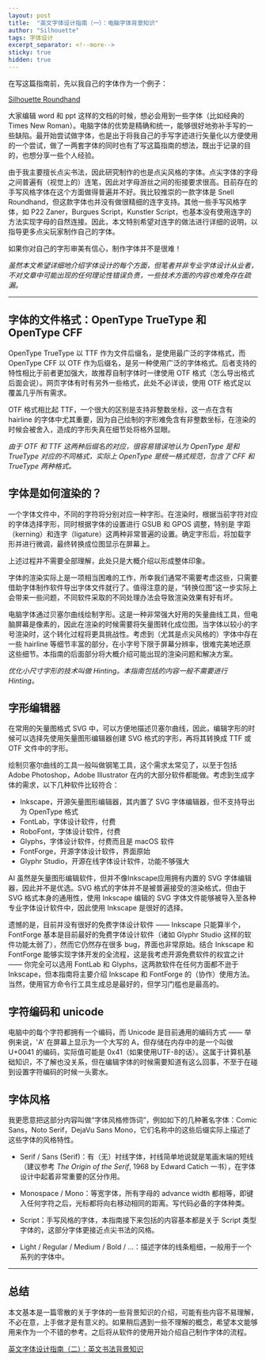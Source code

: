 ```yaml
---
layout: post
title:  "英文字体设计指南（一）：电脑字体背景知识"
author: "Silhouette"
tags: 字体设计
excerpt_separator: <!--more-->
sticky: true
hidden: true
---
```


<!--more-->

在写这篇指南前，先以我自己的字体作为一个例子：

[Silhouette Roundhand](https://github.com/sil-z/Silhouette-Roundhand)

大家编辑 word 和 ppt 这样的文档的时候，想必会用到一些字体（比如经典的 Times New Roman）。电脑字体的优势是精确和统一，能够很好地弥补手写的一些缺陷。最开始尝试做字体，也是出于将我自己的手写字迹进行矢量化以方便使用的一个尝试，做了一两套字体的同时也有了写这篇指南的想法，既出于记录的目的，也想分享一些个人经验。

由于我主要擅长点尖书法，因此研究制作的也是点尖风格的字体。点尖字体的字母之间普遍有（视觉上的）连笔，因此对字母游丝之间的衔接要求很高。目前存在的手写风格字体在这个方面做得普遍并不好。我比较推崇的一款字体是 Snell Roundhand，但这款字体也并没有做很精细的连字支持。其他一些手写风格字体，如 P22 Zaner，Burgues Script，Kunstler Script，也基本没有使用连字的方法实现字母的自然连接。因此，本文特别希望对连字的做法进行详细的说明，以指导更多点尖玩家制作自己的字体。

如果你对自己的字形审美有信心，制作字体并不是很难！

*虽然本文希望详细地介绍字体设计的每个方面，但笔者并非专业字体设计从业者，不对文章中可能出现的任何理论性错误负责，一些技术方面的内容也难免存在疏漏。*

---

## 字体的文件格式：OpenType TrueType 和 OpenType CFF

OpenType TrueType 以 TTF 作为文件后缀名，是使用最广泛的字体格式，而 OpenType CFF 以 OTF 作为后缀名，是另一种使用广泛的字体格式。后者支持的特性相比于前者更加强大，故推荐自制字体时一律使用 OTF 格式（怎么导出格式后面会说）。网页字体有时有另外一些格式，此处不必详谈，使用 OTF 格式足以覆盖几乎所有需求。

OTF 格式相比起 TTF，一个很大的区别是支持非整数坐标，这一点在含有 hairline 的字体中尤其重要，因为自己绘制的字形难免含有非整数坐标，在渲染的时候会被舍入，造成的字形失真在细节处将格外显眼。

*由于 OTF 和 TTF 这两种后缀名的对应，很容易错误地认为 OpenType 是和 TrueType 对应的不同格式，实际上 OpenType 是统一格式规范，包含了 CFF 和 TrueType 两种格式。*

## 字体是如何渲染的？

一个字体文件中，不同的字符将分别对应一种字形。在渲染时，根据当前字符对应的字体选择字形，同时根据字体的设置进行 GSUB 和 GPOS 调整，特别是 字距（kerning）和连字（ligature）这两种非常普遍的设置。确定字形后，将加载字形并进行微调，最终转换成位图显示在屏幕上。

上述过程并不需要全部理解，此处只是大概介绍以形成整体印象。

字体的渲染实际上是一项相当困难的工作，所幸我们通常不需要考虑这些，只需要借助字体制作软件导出字体文件就行了。值得注意的是，“转换位图”这一步实际上会带来一些问题，不同软件采取的不同处理办法会导致渲染效果有好有坏。

电脑字体通过贝塞尔曲线绘制字形。这是一种非常强大好用的矢量曲线工具，但电脑屏幕是像素的，因此在渲染的时候需要将矢量图转化成位图。当字体以较小的字号渲染时，这个转化过程将更具挑战性。考虑到（尤其是点尖风格的）字体中存在一些 hairline 等细节丰富的部分，在小字号下限于屏幕分辨率，很难完美地还原这些细节。本指南的后面部分将大概介绍可能出现的渲染问题和解决方案。

*优化小尺寸字形的技术叫做 Hinting。本指南包括的内容一般不需要进行 Hinting。*

## 字形编辑器

在常用的矢量图格式 SVG 中，可以方便地描述贝塞尔曲线，因此，编辑字形的时候可以选择先使用矢量图形编辑器创建 SVG 格式的字形，再将其转换成 TTF 或 OTF 文件中的字形。

绘制贝塞尔曲线的工具一般叫做钢笔工具，这个需求太常见了，以至于包括 Adobe Photoshop，Adobe Illustrator 在内的大部分软件都能做。考虑到生成字体的需求，以下几种软件比较符合：

- Inkscape，开源矢量图形编辑器，其内置了 SVG 字体编辑器，但不支持导出为 OpenType 格式
- FontLab，字体设计软件，付费
- RoboFont，字体设计软件，付费
- Glyphs，字体设计软件，付费而且是 macOS 软件
- FontForge，开源字体设计软件，界面原始
- Glyphr Studio，开源在线字体设计软件，功能不够强大

AI 虽然是矢量图形编辑软件，但并不像Inkscape应用拥有内置的 SVG 字体编辑器，因此并不是优选。SVG 格式的字体并不是被普遍接受的渲染格式，但由于 SVG 格式本身的通用性，使用 Inkscape 编辑的 SVG 字体文件能够被导入至各种专业字体设计软件中，因此使用 Inkscape 是很好的选择。

遗憾的是，目前并没有很好的免费字体设计软件 —— Inkscape 只能算半个，FontForge 基本是目前最好的免费字体设计软件（诸如 Glyphr Studio 这样的软件功能太弱了），然而它仍然存在很多 bug，界面也非常原始。结合 Inkscape 和 FontForge 能够实现字体开发的全流程，这是我考虑开源免费软件的权宜之计 —— 你完全可以选用 FontLab 和 Glyphs，这两款软件在任何方面都不逊于 Inkscape，但本指南将主要介绍 Inkscape 和 FontForge 的（协作）使用方法。当然，使用官方命令行工具生成总是最好的，但学习门槛也是最高的。

## 字符编码和 unicode

电脑中的每个字符都拥有一个编码，而 Unicode 是目前通用的编码方式 —— 举例来说，'A' 在屏幕上显示为一个大写的 A，但存储在内存中的是一个叫做 U+0041 的编码，实际值可能是 0x41（如果使用UTF-8的话）。这属于计算机基础知识，不了解也没关系，但在编辑字体的时候需要知道有这么回事，不至于在碰到设置字符编码的时候一头雾水。

## 字体风格

我更愿意把这部分内容叫做“字体风格修饰词”，例如如下的几种著名字体：Comic Sans，Noto Serif，DejaVu Sans Mono，它们名称中的这些后缀实际上描述了这些字体的风格特性。

- Serif / Sans (Serif)：有（无）衬线字体，衬线简单地说就是笔画末端的短线（建议参考 *The Origin of the Serif*, 1968 by Edward Catich 一书），在字体设计中起着非常重要的区分作用。

- Monospace / Mono：等宽字体，所有字母的 advance width 都相等，即键入任何字符之后，光标都将向右移动相同的距离。写代码必备的字体种类。

- Script：手写风格的字体，本指南接下来包括的内容基本都是关于 Script 类型字体的，这部分字体更接近点尖书法的风格。

- Light / Regular / Medium / Bold / ...：描述字体的线条粗细，一般用于一个系列的字体中。

---

## 总结

本文基本是一篇零散的关于字体的一些背景知识的介绍，可能有些内容不易理解，不必在意，上手做才是有意义的。如果稍后遇到一些不理解的概念，希望本文能够用来作为一个不错的参考。之后将从软件的使用开始介绍自己制作字体的流程。

[英文字体设计指南（二）：英文书法背景知识](/2025-06-13/英文字体设计指南-二-英文书法背景知识)